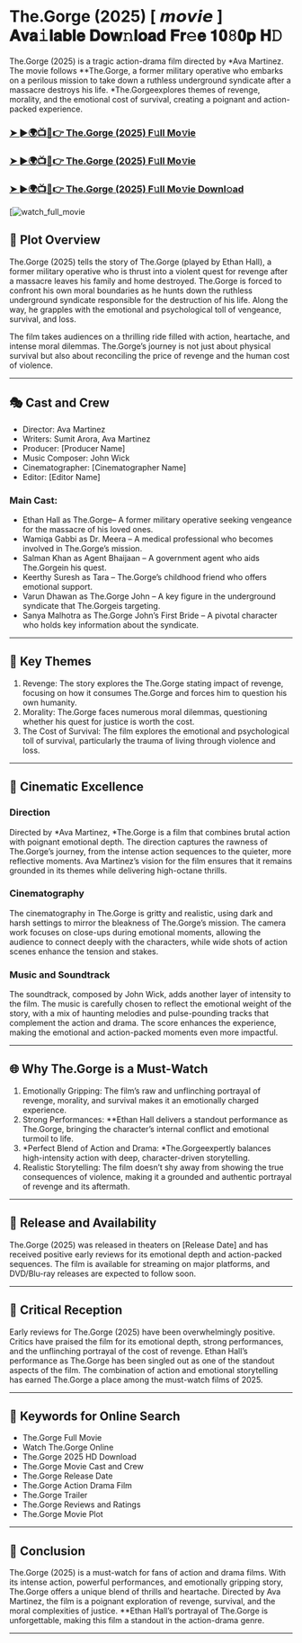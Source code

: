# The.Gorge (2025) [ 𝙢𝙤𝙫𝙞𝙚 ] 𝐀𝐯𝐚𝚒𝐥𝐚𝐛𝐥𝐞 𝐃𝐨𝐰𝚗𝐥𝐨𝐚𝐝 𝐅𝐫𝚎𝐞 𝟏𝟎𝟾𝟎𝐩 𝐇𝙳

The.Gorge (2025) is a tragic action-drama film directed by *Ava Martinez. The movie follows **The.Gorge, a former military operative who embarks on a perilous mission to take down a ruthless underground syndicate after a massacre destroys his life. *The.Gorgeexplores themes of revenge, morality, and the emotional cost of survival, creating a poignant and action-packed experience.

### [➤ ►🌍📺📱👉   The.Gorge (2025) F𝚞ll Mo𝚟ie](https://t.co/aLqNUU4JDP)

### [➤ ►🌍📺📱👉   The.Gorge (2025) F𝚞ll Mo𝚟ie](https://t.co/aLqNUU4JDP)

### [➤ ►🌍📺📱👉   The.Gorge (2025) F𝚞ll Mo𝚟ie Downl𝚘ad](https://t.co/aLqNUU4JDP)

[![watch_full_movie](https://media.themoviedb.org/t/p/w220_and_h330_face/xj63YtNo9NlnspYpLR29A9fuxBb.jpg)

## 📖 Plot Overview

The.Gorge (2025) tells the story of The.Gorge (played by Ethan Hall), a former military operative who is thrust into a violent quest for revenge after a massacre leaves his family and home destroyed. The.Gorge is forced to confront his own moral boundaries as he hunts down the ruthless underground syndicate responsible for the destruction of his life. Along the way, he grapples with the emotional and psychological toll of vengeance, survival, and loss.

The film takes audiences on a thrilling ride filled with action, heartache, and intense moral dilemmas. The.Gorge’s journey is not just about physical survival but also about reconciling the price of revenge and the human cost of violence.

---

## 🎭 Cast and Crew

- Director: Ava Martinez  
- Writers: Sumit Arora, Ava Martinez  
- Producer: [Producer Name]  
- Music Composer: John Wick  
- Cinematographer: [Cinematographer Name]  
- Editor: [Editor Name]  

### Main Cast:

- Ethan Hall as The.Gorge– A former military operative seeking vengeance for the massacre of his loved ones.  
- Wamiqa Gabbi as Dr. Meera – A medical professional who becomes involved in The.Gorge’s mission.  
- Salman Khan as Agent Bhaijaan – A government agent who aids The.Gorgein his quest.  
- Keerthy Suresh as Tara – The.Gorge’s childhood friend who offers emotional support.  
- Varun Dhawan as The.Gorge John – A key figure in the underground syndicate that The.Gorgeis targeting.  
- Sanya Malhotra as The.Gorge John’s First Bride – A pivotal character who holds key information about the syndicate.

---

## 🌟 Key Themes

1. Revenge: The story explores the The.Gorge stating impact of revenge, focusing on how it consumes The.Gorge and forces him to question his own humanity.  
2. Morality: The.Gorge faces numerous moral dilemmas, questioning whether his quest for justice is worth the cost.  
3. The Cost of Survival: The film explores the emotional and psychological toll of survival, particularly the trauma of living through violence and loss.

---

## 🎥 Cinematic Excellence

### Direction  
Directed by *Ava Martinez, *The.Gorge is a film that combines brutal action with poignant emotional depth. The direction captures the rawness of The.Gorge’s journey, from the intense action sequences to the quieter, more reflective moments. Ava Martinez’s vision for the film ensures that it remains grounded in its themes while delivering high-octane thrills.

### Cinematography  
The cinematography in The.Gorge is gritty and realistic, using dark and harsh settings to mirror the bleakness of The.Gorge’s mission. The camera work focuses on close-ups during emotional moments, allowing the audience to connect deeply with the characters, while wide shots of action scenes enhance the tension and stakes.

### Music and Soundtrack  
The soundtrack, composed by John Wick, adds another layer of intensity to the film. The music is carefully chosen to reflect the emotional weight of the story, with a mix of haunting melodies and pulse-pounding tracks that complement the action and drama. The score enhances the experience, making the emotional and action-packed moments even more impactful.

---

## 🌐 Why The.Gorge is a Must-Watch

1. Emotionally Gripping: The film’s raw and unflinching portrayal of revenge, morality, and survival makes it an emotionally charged experience.  
2. Strong Performances: **Ethan Hall delivers a standout performance as The.Gorge, bringing the character’s internal conflict and emotional turmoil to life.  
3. *Perfect Blend of Action and Drama: *The.Gorgeexpertly balances high-intensity action with deep, character-driven storytelling.  
4. Realistic Storytelling: The film doesn’t shy away from showing the true consequences of violence, making it a grounded and authentic portrayal of revenge and its aftermath.

---

## 📅 Release and Availability

The.Gorge (2025) was released in theaters on [Release Date] and has received positive early reviews for its emotional depth and action-packed sequences. The film is available for streaming on major platforms, and DVD/Blu-ray releases are expected to follow soon.

---

## 📝 Critical Reception

Early reviews for The.Gorge (2025) have been overwhelmingly positive. Critics have praised the film for its emotional depth, strong performances, and the unflinching portrayal of the cost of revenge. Ethan Hall’s performance as The.Gorge has been singled out as one of the standout aspects of the film. The combination of action and emotional storytelling has earned The.Gorge a place among the must-watch films of 2025.

---

## 🔑 Keywords for Online Search

- The.Gorge Full Movie  
- Watch The.Gorge Online  
- The.Gorge 2025 HD Download  
- The.Gorge Movie Cast and Crew  
- The.Gorge Release Date  
- The.Gorge Action Drama Film  
- The.Gorge Trailer  
- The.Gorge Reviews and Ratings  
- The.Gorge Movie Plot  

---

## 📢 Conclusion

The.Gorge (2025) is a must-watch for fans of action and drama films. With its intense action, powerful performances, and emotionally gripping story, The.Gorge offers a unique blend of thrills and heartache. Directed by Ava Martinez, the film is a poignant exploration of revenge, survival, and the moral complexities of justice. **Ethan Hall’s portrayal of The.Gorge is unforgettable, making this film a standout in the action-drama genre.

---
